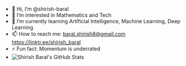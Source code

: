 - 👋 Hi, I’m @shirish-baral
- 👀 I’m interested in Mathematics and Tech
- 🌱 I’m currently learning Artificial Intelligence, Machine Learning, Deep Learning
- 📫 How to reach me: baral.shirish8@gmail.com      https://linktr.ee/shirish_baral
- ⚡ Fun fact: Momentum is underrated
- ![Shirish Baral's GitHub Stats](https://github-readme-stats.vercel.app/api?username=shirish-baral&show_icons=true&theme=radical)


<!---
shirish-baral/shirish-baral is a ✨ special ✨ repository because its `README.md` (this file) appears on your GitHub profile.
You can click the Preview link to take a look at your changes.
--->
